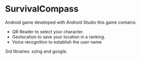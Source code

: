 # SurvivalCompass
Android game developed with Android Studio
this game contains:
- QR Reader to select your character.
- Geolocation to save your location in a ranking.
- Voice recognition to establish the user name

3rd libraries: xzing and google.

